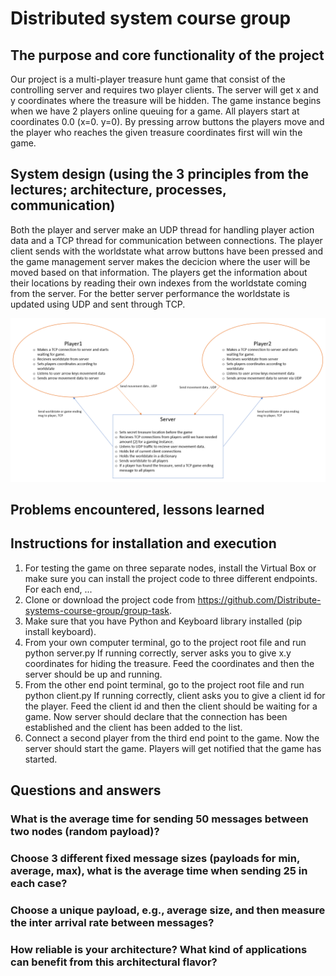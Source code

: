 # Distributed system course group 

## The purpose and core functionality of the project

Our project is a multi-player treasure hunt game that consist of the controlling server and requires two player clients. The server will get x and y coordinates where the treasure will be hidden. The game instance begins when we have 2 players online queuing for a game. All players start at coordinates 0.0 (x=0. y=0). By pressing arrow buttons the players move and the player who reaches the given treasure coordinates first will win the game.

## System design (using the 3 principles from the lectures; architecture, processes, communication)

Both the player and server make an UDP thread for handling player action data and a TCP thread for communication between connections. The player client sends with the worldstate what arrow buttons have been pressed and the game management server makes the decicion where the user will be moved based on that information. The players get the information about their locations by reading their own indexes from the worldstate coming from the server. For the better server performance the worldstate is updated using UDP and sent through TCP.

![alt test](/system%20discription.PNG)

## Problems encountered, lessons learned

## Instructions for installation and execution

1. For testing the game on three separate nodes, install the Virtual Box or make sure you can install the project code to three different endpoints. For each end, ...
2. Clone or download the project code from https://github.com/Distribute-systems-course-group/group-task.
3. Make sure that you have Python and Keyboard library installed (pip install keyboard). 
4. From your own computer terminal, go to the project root file and run python server.py If running correctly, server asks you to give x.y coordinates for hiding the treasure. Feed the coordinates and then the server should be up and running.
5. From the other end point terminal, go to the project root file and run python client.py If running correctly, client asks you to give a client id for the player. Feed the client id and then the client should be waiting for a game. Now server should declare that the connection has been established and the client has been added to the list.
6. Connect a second player from the third end point to the game. Now the server should start the game. Players will get notified that the game has started.

## Questions and answers

### What is the average time for sending 50 messages between two nodes (random payload)?

### Choose 3 different fixed message sizes (payloads for min, average, max), what is the average time when sending 25 in each case?

### Choose a unique payload, e.g., average size, and then measure the inter arrival rate between messages?

### How reliable is your architecture? What kind of applications can benefit from this architectural flavor?
